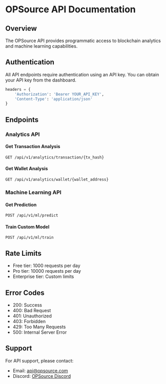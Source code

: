 # OPSource API Documentation

## Overview

The OPSource API provides programmatic access to blockchain analytics and machine learning capabilities.

## Authentication

All API endpoints require authentication using an API key. You can obtain your API key from the dashboard.

```python
headers = {
    'Authorization': 'Bearer YOUR_API_KEY',
    'Content-Type': 'application/json'
}
```

## Endpoints

### Analytics API

#### Get Transaction Analysis
```http
GET /api/v1/analytics/transaction/{tx_hash}
```

#### Get Wallet Analysis
```http
GET /api/v1/analytics/wallet/{wallet_address}
```

### Machine Learning API

#### Get Prediction
```http
POST /api/v1/ml/predict
```

#### Train Custom Model
```http
POST /api/v1/ml/train
```

## Rate Limits

- Free tier: 1000 requests per day
- Pro tier: 10000 requests per day
- Enterprise tier: Custom limits

## Error Codes

- 200: Success
- 400: Bad Request
- 401: Unauthorized
- 403: Forbidden
- 429: Too Many Requests
- 500: Internal Server Error

## Support

For API support, please contact:
- Email: api@opsource.com
- Discord: [OPSource Discord](https://discord.gg/opsource)
